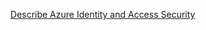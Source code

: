 [Describe Azure Identity and Access Security](https://learn.microsoft.com/en-us/training/modules/describe-azure-identity-access-security/)  
